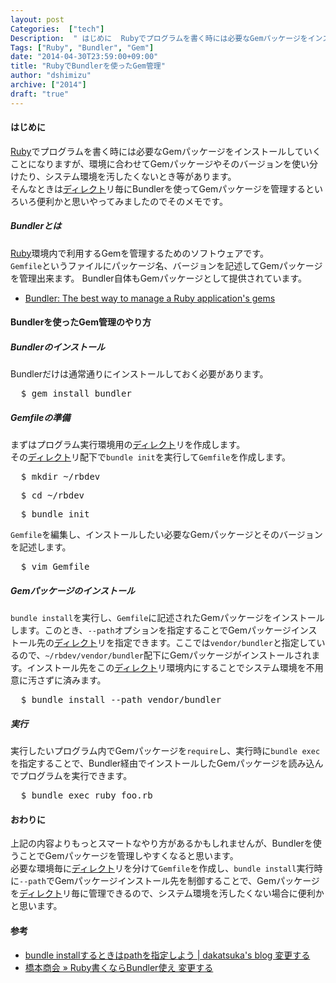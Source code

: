 ```yaml
---
layout: post
Categories:  ["tech"]
Description:  " はじめに  Rubyでプログラムを書く時には必要なGemパッケージをインストールしていくことになりますが、環境に合わせてGemパッケージやそのバージョンを使い分けたり、システム環境を汚したくないとき等があります。 そんなときはディレクトリ"
Tags: ["Ruby", "Bundler", "Gem"]
date: "2014-04-30T23:59:00+09:00"
title: "RubyでBundlerを使ったGem管理"
author: "dshimizu"
archive: ["2014"]
draft: "true"
---
```


<body>
<h4>はじめに</h4>
<p><a class="keyword" href="http://d.hatena.ne.jp/keyword/Ruby">Ruby</a>でプログラムを書く時には必要なGemパッケージをインストールしていくことになりますが、環境に合わせてGemパッケージやそのバージョンを使い分けたり、システム環境を汚したくないとき等があります。<br>そんなときは<a class="keyword" href="http://d.hatena.ne.jp/keyword/%A5%C7%A5%A3%A5%EC%A5%AF%A5%C8">ディレクト</a>リ毎にBundlerを使ってGemパッケージを管理するといろいろ便利かと思いやってみましたのでそのメモです。 </p> <a name="more"></a><h5>Bundlerとは</h5>
<p><a class="keyword" href="http://d.hatena.ne.jp/keyword/Ruby">Ruby</a>環境内で利用するGemを管理するためのソフトウェアです。<br><code>Gemfile</code>というファイルにパッケージ名、バージョンを記述してGemパッケージを管理出来ます。 Bundler自体もGemパッケージとして提供されています。 </p>
<ul>  <li><a href="http://bundler.io/">Bundler: The best way to manage a Ruby application's gems</a></li>
</ul> <h4>Bundlerを使ったGem管理のやり方</h4>
<h5>Bundlerのインストール</h5>
<p>Bundlerだけは通常通りにインストールしておく必要があります。 </p>
<pre class="terminal">  $ gem install bundler  </pre> <h5>Gemfileの準備</h5>
<p>まずはプログラム実行環境用の<a class="keyword" href="http://d.hatena.ne.jp/keyword/%A5%C7%A5%A3%A5%EC%A5%AF%A5%C8">ディレクト</a>リを作成します。<br>その<a class="keyword" href="http://d.hatena.ne.jp/keyword/%A5%C7%A5%A3%A5%EC%A5%AF%A5%C8">ディレクト</a>リ配下で<code>bundle init</code>を実行して<code>Gemfile</code>を作成します。<br></p>
<pre class="terminal">  $ mkdir ~/rbdev  
</pre>
<pre class="terminal">  $ cd ~/rbdev  
</pre>
<pre class="terminal">  $ bundle init  
</pre>
<p><code>Gemfile</code>を編集し、インストールしたい必要なGemパッケージとそのバージョンを記述します。 </p>
<pre class="terminal">  $ vim Gemfile  </pre> <h5>Gemパッケージのインストール</h5>
<p><code>bundle install</code>を実行し、<code>Gemfile</code>に記述されたGemパッケージをインストールします。このとき、<code>--path</code>オプションを指定することでGemパッケージインストール先の<a class="keyword" href="http://d.hatena.ne.jp/keyword/%A5%C7%A5%A3%A5%EC%A5%AF%A5%C8">ディレクト</a>リを指定できます。ここでは<code>vendor/bundler</code>と指定しているので、<code>~/rbdev/vendor/bundler</code>配下にGemパッケージがインストールされます。インストール先をこの<a class="keyword" href="http://d.hatena.ne.jp/keyword/%A5%C7%A5%A3%A5%EC%A5%AF%A5%C8">ディレクト</a>リ環境内にすることでシステム環境を不用意に汚さずに済みます。 </p>
<pre class="terminal">  $ bundle install --path vendor/bundler  </pre> <h5>実行</h5>
<p>実行したいプログラム内でGemパッケージを<code>require</code>し、実行時に<code>bundle exec</code>を指定することで、Bundler経由でインストールしたGemパッケージを読み込んでプログラムを実行できます。 </p>
<pre class="terminal">  $ bundle exec ruby foo.rb  </pre> <h4>おわりに</h4>
<p>上記の内容よりもっとスマートなやり方があるかもしれませんが、Bundlerを使うことでGemパッケージを管理しやすくなると思います。<br>必要な環境毎に<a class="keyword" href="http://d.hatena.ne.jp/keyword/%A5%C7%A5%A3%A5%EC%A5%AF%A5%C8">ディレクト</a>リを分けて<code>Gemfile</code>を作成し、<code>bundle install</code>実行時に<code>--path</code>でGemパッケージインストール先を制御することで、Gemパッケージを<a class="keyword" href="http://d.hatena.ne.jp/keyword/%A5%C7%A5%A3%A5%EC%A5%AF%A5%C8">ディレクト</a>リ毎に管理できるので、システム環境を汚したくない場合に便利かと思います。 </p> <h4>参考</h4>
<ul>  <li><a href="http://blog.dakatsuka.jp/2010/11/09/bundle-install.html">bundle installするときはpathを指定しよう | dakatsuka's blog 変更する</a></li>  <li><a href="http://shokai.org/blog/archives/7262">橋本商会 » Ruby書くならBundler使え 変更する</a></li>
</ul>
</body>

<!-- more -->


